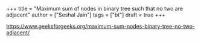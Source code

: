 +++
title = "Maximum sum of nodes in binary tree such that no two are adjacent"
author = ["Seshal Jain"]
tags = ["bt"]
draft = true
+++

<https://www.geeksforgeeks.org/maximum-sum-nodes-binary-tree-no-two-adjacent/>
